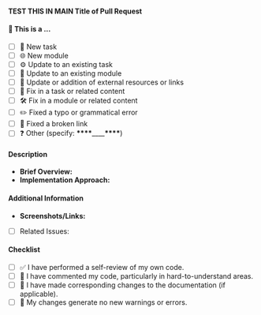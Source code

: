 #### TEST THIS IN MAIN Title of Pull Request

<!-- ✍️ Provide a concise and informative title for your pull request -->

#### 🤔 This is a ...

- [ ] 🌟 New task
- [ ] 🌐 New module
- [ ] ⚙️ Update to an existing task
- [ ] 🔧 Update to an existing module
- [ ] 🔗 Update or addition of external resources or links
- [ ] 🐛 Fix in a task or related content
- [ ] 🛠 Fix in a module or related content
- [ ] ✏️ Fixed a typo or grammatical error
- [ ] 🔗 Fixed a broken link
- [ ] ❓ Other (specify: **\*\*\*\***\_\_\_\_**\*\*\*\***)

#### Description

- **Brief Overview:**
  <!-- 📖 Summarize the changes made and the problem or enhancement addressed -->
- **Implementation Approach:**
  <!-- 💭 Explain your approach to solving the issue or implementing the feature -->

#### Additional Information

- **Screenshots/Links:**
  <!-- 📸 Include any relevant screenshots or links to documentation or discussions -->
- [ ] Related Issues:
<!-- 🔗 Mention any related issues or pull requests if applicable -->

#### Checklist

- [ ] ✅ I have performed a self-review of my own code.
- [ ] 📝 I have commented my code, particularly in hard-to-understand areas.
- [ ] 🔧 I have made corresponding changes to the documentation (if applicable).
- [ ] 🚫 My changes generate no new warnings or errors.
